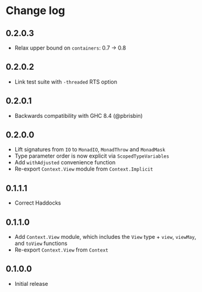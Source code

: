 # Change log

## 0.2.0.3

* Relax upper bound on `containers`: 0.7 -> 0.8

## 0.2.0.2

* Link test suite with `-threaded` RTS option

## 0.2.0.1

* Backwards compatibility with GHC 8.4 (@pbrisbin)

## 0.2.0.0

* Lift signatures from `IO` to `MonadIO`, `MonadThrow` and `MonadMask`
* Type parameter order is now explicit via `ScopedTypeVariables`
* Add `withAdjusted` convenience function
* Re-export `Context.View` module from `Context.Implicit`

## 0.1.1.1

* Correct Haddocks

## 0.1.1.0

* Add `Context.View` module, which includes the `View` type + `view`, `viewMay`,
  and `toView` functions
* Re-export `Context.View` from `Context`

## 0.1.0.0

* Initial release
